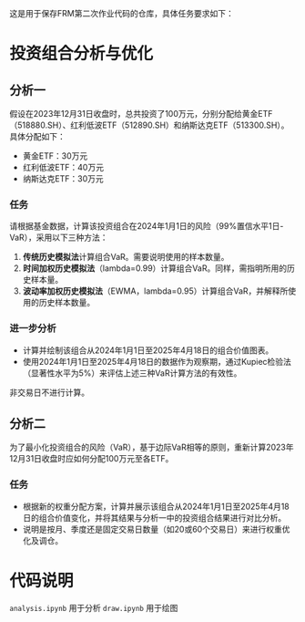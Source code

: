 这是用于保存FRM第二次作业代码的仓库，具体任务要求如下：

# 投资组合分析与优化

## 分析一

假设在2023年12月31日收盘时，总共投资了100万元，分别分配给黄金ETF（518880.SH）、红利低波ETF（512890.SH）和纳斯达克ETF（513300.SH）。具体分配如下：

- 黄金ETF：30万元
- 红利低波ETF：40万元
- 纳斯达克ETF：30万元

### 任务

请根据基金数据，计算该投资组合在2024年1月1日的风险（99%置信水平1日-VaR），采用以下三种方法：

1. **传统历史模拟法**计算组合VaR。需要说明使用的样本数量。
2. **时间加权历史模拟法**（lambda=0.99）计算组合VaR。同样，需指明所用的历史样本量。
3. **波动率加权历史模拟法**（EWMA，lambda=0.95）计算组合VaR，并解释所使用的历史样本数量。

### 进一步分析

- 计算并绘制该组合从2024年1月1日至2025年4月18日的组合价值图表。
- 使用2024年1月1日至2025年4月18日的数据作为观察期，通过Kupiec检验法（显著性水平为5%）来评估上述三种VaR计算方法的有效性。

非交易日不进行计算。

## 分析二

为了最小化投资组合的风险（VaR），基于边际VaR相等的原则，重新计算2023年12月31日收盘时应如何分配100万元至各ETF。

### 任务

- 根据新的权重分配方案，计算并展示该组合从2024年1月1日至2025年4月18日的组合价值变化，并将其结果与分析一中的投资组合结果进行对比分析。
- 说明是按月、季度还是固定交易日数量（如20或60个交易日）来进行权重优化及调仓。

# 代码说明
`analysis.ipynb` 用于分析
`draw.ipynb` 用于绘图
